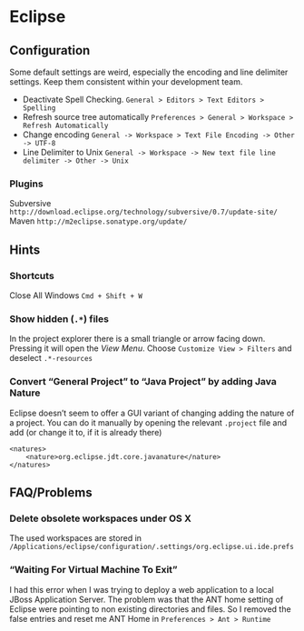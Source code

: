 # Eclipse #

## Configuration ##

Some default settings are weird, especially the encoding and line delimiter settings. Keep them consistent within your development team.

*   Deactivate Spell Checking. `General > Editors > Text Editors > Spelling`
*   Refresh source tree automatically `Preferences > General > Workspace > Refresh Automatically`
*   Change encoding `General -> Workspace > Text File Encoding -> Other -> UTF-8`
*   Line Delimiter to Unix `General -> Workspace -> New text file line delimiter -> Other -> Unix`

### Plugins ###

Subversive `http://download.eclipse.org/technology/subversive/0.7/update-site/`  
Maven `http://m2eclipse.sonatype.org/update/`

## Hints ##

### Shortcuts ###

Close All Windows `Cmd + Shift + W`

### Show hidden (`.*`) files ###

In the project explorer there is a small triangle or arrow facing down. Pressing it will open the _View Menu_. Choose `Customize View > Filters` and deselect `.*-resources`

### Convert &#8220;General Project&#8221; to &#8220;Java Project&#8221; by adding Java Nature ###

Eclipse doesn&#8217;t seem to offer a GUI variant of changing adding the nature of a project. You can do it manually by opening the relevant `.project` file and add (or change it to, if it is already there)

    <natures>
    	<nature>org.eclipse.jdt.core.javanature</nature>
    </natures>

## FAQ/Problems ##

### Delete obsolete workspaces under OS X ###

The used workspaces are stored in
`/Applications/eclipse/configuration/.settings/org.eclipse.ui.ide.prefs`

### &#8220;Waiting For Virtual Machine To Exit&#8221; ###

I had this error when I was trying to deploy a web application to a local JBoss Application Server. The problem was that the ANT home setting of Eclipse were pointing to non existing directories and files. So I removed the false entries and reset me ANT Home in `Preferences > Ant > Runtime`
